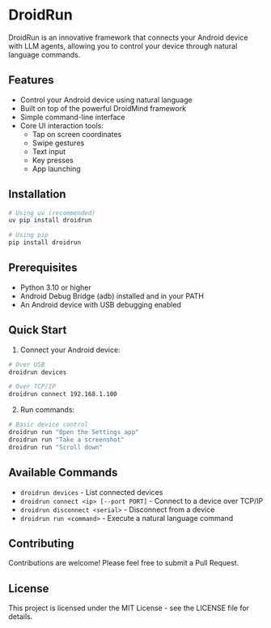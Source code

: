 # DroidRun

DroidRun is an innovative framework that connects your Android device with LLM agents, allowing you to control your device through natural language commands.

## Features

- Control your Android device using natural language
- Built on top of the powerful DroidMind framework
- Simple command-line interface
- Core UI interaction tools:
  - Tap on screen coordinates
  - Swipe gestures
  - Text input
  - Key presses
  - App launching

## Installation

```bash
# Using uv (recommended)
uv pip install droidrun

# Using pip
pip install droidrun
```

## Prerequisites

- Python 3.10 or higher
- Android Debug Bridge (adb) installed and in your PATH
- An Android device with USB debugging enabled

## Quick Start

1. Connect your Android device:
```bash
# Over USB
droidrun devices

# Over TCP/IP
droidrun connect 192.168.1.100
```

2. Run commands:
```bash
# Basic device control
droidrun run "Open the Settings app"
droidrun run "Take a screenshot"
droidrun run "Scroll down"
```

## Available Commands

- `droidrun devices` - List connected devices
- `droidrun connect <ip> [--port PORT]` - Connect to a device over TCP/IP
- `droidrun disconnect <serial>` - Disconnect from a device
- `droidrun run <command>` - Execute a natural language command

## Contributing

Contributions are welcome! Please feel free to submit a Pull Request.

## License

This project is licensed under the MIT License - see the LICENSE file for details. 